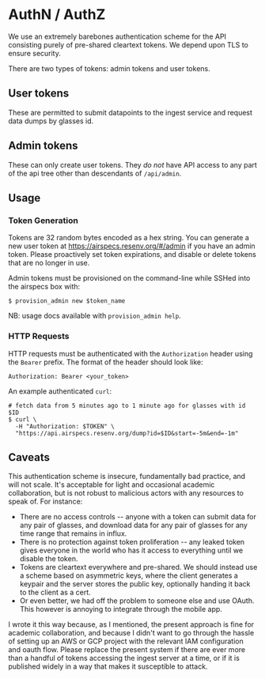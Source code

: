 # AuthN / AuthZ

We use an extremely barebones authentication scheme for the API consisting purely of pre-shared cleartext tokens. We
depend upon TLS to ensure security.

There are two types of tokens: admin tokens and user tokens.

## User tokens
These are permitted to submit datapoints to the ingest service and request data dumps by glasses id.

## Admin tokens
These can only create user tokens. They _do not_ have API access to any part of the api tree other than descendants of
`/api/admin`.

## Usage

### Token Generation
Tokens are 32 random bytes encoded as a hex string. You can generate a new user token at
<https://airspecs.resenv.org/#/admin> if you have an admin token. Please proactively set
token expirations, and disable or delete tokens that are no longer in use.

Admin tokens must be provisioned on the command-line while SSHed into the airspecs box with:

```shell
$ provision_admin new $token_name
```

NB: usage docs available with `provision_admin help`.

### HTTP Requests
HTTP requests must be authenticated with the `Authorization` header using the `Bearer` prefix. The format of the header
should look like:

```text
Authorization: Bearer <your_token>
```

An example authenticated `curl`:

```shell
# fetch data from 5 minutes ago to 1 minute ago for glasses with id $ID
$ curl \
  -H "Authorization: $TOKEN" \
  "https://api.airspecs.resenv.org/dump?id=$ID&start=-5m&end=-1m"
```

## Caveats
This authentication scheme is insecure, fundamentally bad practice, and will not scale. It's acceptable for light and
occasional academic collaboration, but is not robust to malicious actors with any resources to speak of. For instance:

- There are no access controls -- anyone with a token can submit data for any pair of glasses, and download data for any
  pair of glasses for any time range that remains in influx.
- There is no protection against token proliferation -- any leaked token gives everyone in the world who has it access
  to everything until we disable the token.
- Tokens are cleartext everywhere and pre-shared. We should instead use a scheme based on asymmetric keys, where the
  client generates a keypair and the server stores the public key, optionally handing it back to the client as a cert.
- Or even better, we had off the problem to someone else and use OAuth. This however is annoying to integrate through
  the mobile app.

I wrote it this way because, as I mentioned, the present approach is fine for academic collaboration, and because I
didn't want to go through the hassle of setting up an AWS or GCP project with the relevant IAM configuration and oauth
flow. Please replace the present system if there are ever more than a handful of tokens accessing the ingest server at a
time, or if it is published widely in a way that makes it susceptible to attack.

